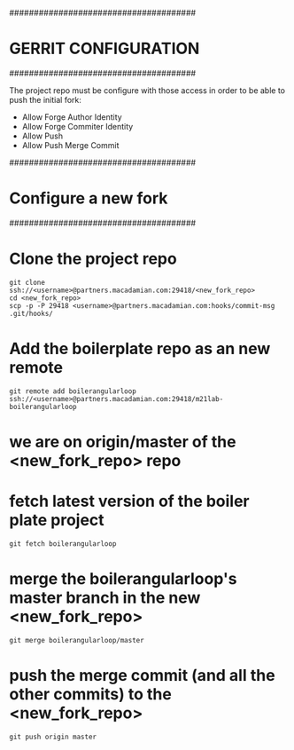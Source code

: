 ######################################
# GERRIT CONFIGURATION
######################################

The project repo must be configure with those access in order to be able to push the initial fork:
 - Allow Forge Author Identity
 - Allow Forge Commiter Identity
 - Allow Push
 - Allow Push Merge Commit

######################################
# Configure a new fork
######################################

# Clone the project repo
    git clone ssh://<username>@partners.macadamian.com:29418/<new_fork_repo>
    cd <new_fork_repo>
    scp -p -P 29418 <username>@partners.macadamian.com:hooks/commit-msg .git/hooks/

# Add the boilerplate repo as an new remote
    git remote add boilerangularloop ssh://<username>@partners.macadamian.com:29418/m21lab-boilerangularloop

# we are on origin/master of the <new_fork_repo> repo

# fetch latest version of the boiler plate project
    git fetch boilerangularloop 

# merge the boilerangularloop's master branch in the new <new_fork_repo>
    git merge boilerangularloop/master

# push the merge commit (and all the other commits) to the <new_fork_repo>
    git push origin master
